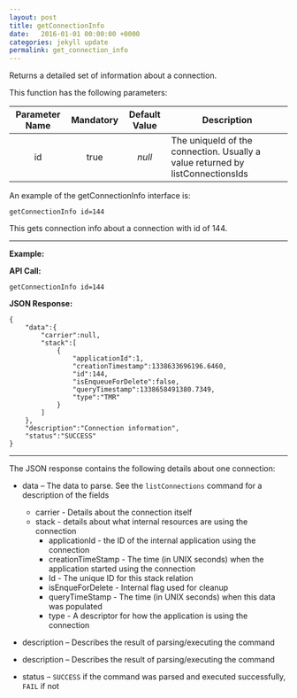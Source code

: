 ```yaml
---
layout: post
title: getConnectionInfo
date:   2016-01-01 00:00:00 +0000
categories: jekyll update
permalink: get_connection_info
---
```


Returns a detailed set of information about a connection.

This function has the following parameters:

| **Parameter Name** | **Mandatory** | **Default Value** | **Description**                          |
| :----------------: | :-----------: | :---------------: | ---------------------------------------- |
|         id         |     true      |      *null*       | The uniqueId of the connection. Usually a value returned by listConnectionsIds |

An example of the getConnectionInfo interface is:

``` 
getConnectionInfo id=144
```

This gets connection info about a connection with id of 144.

------

**Example:**

**API Call:**

``` 
getConnectionInfo id=144
```

**JSON Response:**

``` 
{
    "data":{
        "carrier":null,
        "stack":[
            {
                "applicationId":1,
                "creationTimestamp":1338633696196.6460,
                "id":144,
                "isEnqueueForDelete":false,
                "queryTimestamp":1338658491380.7349,
                "type":"TMR"
            }
        ]
    },
    "description":"Connection information",
    "status":"SUCCESS"
}
```

------

The JSON response contains the following details about one connection:

- data – The data to parse. See the `listConnections` command for a description of the fields
  - carrier - Details about the connection itself
  - stack - details about what internal resources are using the connection
    - applicationId - the ID of the internal application using the connection
    - creationTimeStamp - The time (in UNIX seconds) when the application started using the connection
    - Id - The unique ID for this stack relation
    - isEnqueForDelete - Internal flag used for cleanup
    - queryTimeStamp - The time (in UNIX seconds) when this data was populated
    - type - A descriptor for how the application is using the connection


- description – Describes the result of parsing/executing the command


- description – Describes the result of parsing/executing the command
- status – `SUCCESS` if the command was parsed and executed successfully, `FAIL` if not